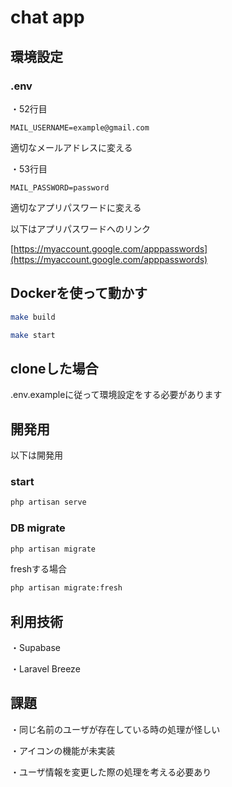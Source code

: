 # chat app

## 環境設定

### .env

・52行目

```env
MAIL_USERNAME=example@gmail.com
```

適切なメールアドレスに変える

・53行目

```env
MAIL_PASSWORD=password
```

適切なアプリパスワードに変える

以下はアプリパスワードへのリンク

[https://myaccount.google.com/apppasswords](https://myaccount.google.com/apppasswords)

## Dockerを使って動かす

```zsh
make build
```

```zsh
make start
```

## cloneした場合

.env.exampleに従って環境設定をする必要があります

## 開発用

以下は開発用

### start

```zsh
php artisan serve
```

### DB migrate

```zsh
php artisan migrate
```

freshする場合

```zsh
php artisan migrate:fresh
```

## 利用技術

・Supabase

・Laravel Breeze

## 課題

・同じ名前のユーザが存在している時の処理が怪しい

・アイコンの機能が未実装

・ユーザ情報を変更した際の処理を考える必要あり
